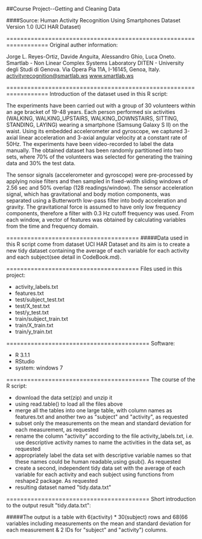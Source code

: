 ##Course Project--Getting and Cleaning Data

####Source: Human Activity Recognition Using Smartphones Dataset Version 1.0 (UCI HAR Dataset)

==================================================================
Original auther information:

Jorge L. Reyes-Ortiz, Davide Anguita, Alessandro Ghio, Luca Oneto.
Smartlab - Non Linear Complex Systems Laboratory
DITEN - University degli Studi di Genova.
Via Opera Pia 11A, I-16145, Genoa, Italy.
activityrecognition@smartlab.ws
www.smartlab.ws

==================================================================
Introduction of the dataset used in this R script:

The experiments have been carried out with a group of 30 volunteers within an age bracket of 19-48 years. Each person performed six activities (WALKING, WALKING_UPSTAIRS, WALKING_DOWNSTAIRS, SITTING, STANDING, LAYING) wearing a smartphone (Samsung Galaxy S II) on the waist. Using its embedded accelerometer and gyroscope, we captured 3-axial linear acceleration and 3-axial angular velocity at a constant rate of 50Hz. The experiments have been video-recorded to label the data manually. The obtained dataset has been randomly partitioned into two sets, where 70% of the volunteers was selected for generating the training data and 30% the test data. 

The sensor signals (accelerometer and gyroscope) were pre-processed by applying noise filters and then sampled in fixed-width sliding windows of 2.56 sec and 50% overlap (128 readings/window). The sensor acceleration signal, which has gravitational and body motion components, was separated using a Butterworth low-pass filter into body acceleration and gravity. The gravitational force is assumed to have only low frequency components, therefore a filter with 0.3 Hz cutoff frequency was used. From each window, a vector of features was obtained by calculating variables from the time and frequency domain. 

======================================
#####Data used in this R script come from dataset UCI HAR Dataset and its aim is to create a new tidy dataset containing the average of each variable for each activity and each subject(see detail in CodeBook.md).

======================================
Files used in this project:

- activity_labels.txt
- features.txt
- test/subject_test.txt
- test/X_test.txt
- test/y_test.txt
- train/subject_train.txt
- train/X_train.txt
- train/y_train.txt

=========================================
Software:

- R 3.1.1
- RStudio
- system: windows 7

=========================================
The course of the R script:

- download the data set(zip) and unzip it
- using read.table() to load all the files above
- merge all the tables into one large table, with column names as features.txt and another two as "subject" and "activity", as requested
- subset only the measurements on the mean and standard deviation for each measurement, as requested
- rename the column "activity" according to the file activity_labels.txt, i.e. use descriptive activity names to name the activities in the data set, as requested
- appropriately label the data set with descriptive variable names so that these names could be human readable,using gsub(). As requested
- create a second, independent tidy data set with the average of each variable for each activity and each subject using functions from reshape2 package. As requested
- resulting dataset named "tidy.data.txt"

=========================================
Short introduction to the output result "tidy.data.txt":
   
#####The output is a table with 6(activity) * 30(subject) rows and 68(66 variables including measurements on the mean and standard deviation for each measurement & 2 IDs for "subject" and "activity") columns.


